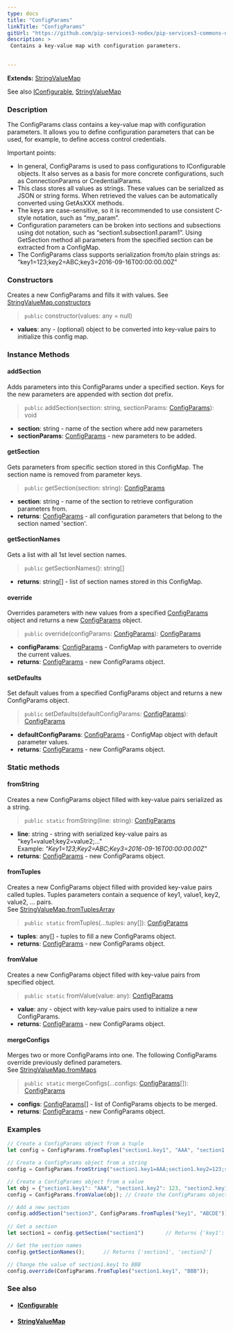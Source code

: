 ```yaml
---
type: docs
title: "ConfigParams"
linkTitle: "ConfigParams"
gitUrl: "https://github.com/pip-services3-nodex/pip-services3-commons-nodex"
description: > 
 Contains a key-value map with configuration parameters. 

  
---
```


**Extends:** [StringValueMap](../../data/string_value_map)

See also [IConfigurable](../iconfigurable), [StringValueMap](../../data/string_value_map)

### Description
The ConfigParams class contains a key-value map with configuration parameters. It allows you to define configuration parameters that can be used, for example, to define access control credentials.  

Important points:   
- In general, ConfigParams is used to pass configurations to IConfigurable objects. It also serves as a basis for more concrete configurations, such as ConnectionParams or CredentialParams. 
- This class stores all values as strings. These values can be serialized as JSON or string forms. When retrieved the values can be automatically converted using GetAsXXX methods.
- The keys are case-sensitive, so it is recommended to use consistent C-style notation, such as “my_param”.
- Configuration parameters can be broken into sections and subsections using dot notation, such as “section1.subsection1.param1”. Using GetSection method all parameters from the specified section can be extracted from a ConfigMap.
- The ConfigParams class supports serialization from/to plain strings as: “key1=123;key2=ABC;key3=2016-09-16T00:00:00.00Z”


### Constructors
Creates a new ConfigParams and fills it with values.
See [StringValueMap.constructors](../../data/string_value_map/#constructors)

> `public` constructor(values: any = null)

- **values**: any - (optional) object to be converted into key-value pairs to initialize this config map.

### Instance Methods  

#### addSection
Adds parameters into this ConfigParams under a specified section.
Keys for the new parameters are appended with section dot prefix.

> `public` addSection(section: string, sectionParams: [ConfigParams]()): void

- **section**: string - name of the section where add new parameters
- **sectionParams**: [ConfigParams]() - new parameters to be added.


#### getSection
Gets parameters from specific section stored in this ConfigMap.
The section name is removed from parameter keys.

> `public` getSection(section: string): [ConfigParams]()

- **section**: string - name of the section to retrieve configuration parameters from.
- **returns**: [ConfigParams]() - all configuration parameters that belong to the section named 'section'. 

#### getSectionNames
Gets a list with all 1st level section names.

> `public` getSectionNames(): string[]

- **returns**: string[] - list of section names stored in this ConfigMap.

#### override
Overrides parameters with new values from a specified [ConfigParams]() object
and returns a new [ConfigParams]() object.

> `public` override(configParams: [ConfigParams]()): [ConfigParams]()

- **configParams**: [ConfigParams]() - ConfigMap with parameters to override the current values.
- **returns**: [ConfigParams]() - new ConfigParams object.

#### setDefaults
Set default values from a specified ConfigParams object and returns a new ConfigParams object.

> `public` setDefaults(defaultConfigParams: [ConfigParams]()): [ConfigParams]()

- **defaultConfigParams**: [ConfigParams]() - ConfigMap object with default parameter values.
- **returns**: [ConfigParams]() - new ConfigParams object.

### Static methods   

#### fromString
Creates a new ConfigParams object filled with key-value pairs serialized as a string.

> `public static` fromString(line: string): [ConfigParams]()

- **line**: string - string with serialized key-value pairs as "key1=value1;key2=value2;..."  
Example: *"Key1=123;Key2=ABC;Key3=2016-09-16T00:00:00.00Z"*
- **returns**: [ConfigParams]() - new ConfigParams object.

#### fromTuples
Creates a new ConfigParams object filled with provided key-value pairs called tuples.
Tuples parameters contain a sequence of key1, value1, key2, value2, ... pairs.  
See [StringValueMap.fromTuplesArray](../../data/string_value_map/#fromtuplesarray)

> `public static` fromTuples(...tuples: any[]): [ConfigParams]()

- **tuples**: any[] - tuples to fill a new ConfigParams object.
- **returns**: [ConfigParams]() - new ConfigParams object.


#### fromValue
Creates a new ConfigParams object filled with key-value pairs from specified object.

> `public static` fromValue(value: any): [ConfigParams]()

- **value**: any - object with key-value pairs used to initialize a new ConfigParams.
- **returns**: [ConfigParams]() - new ConfigParams object.


#### mergeConfigs
Merges two or more ConfigParams into one. The following ConfigParams override
previously defined parameters.  
See [StringValueMap.fromMaps](../../data/string_value_map/#frommaps)

> `public static` mergeConfigs(...configs: [ConfigParams]()[]): [ConfigParams]()

- **configs**: [ConfigParams]()[] - list of ConfigParams objects to be merged.
- **returns**: [ConfigParams]() - new ConfigParams object.

### Examples   

```typescript
// Create a ConfigParams object from a tuple
let config = ConfigParams.fromTuples("section1.key1", "AAA", "section1.key2", 123, "section2.key1", true);

// Create a ConfigParams object from a string
config = ConfigParams.fromString("section1.key1=AAA;section1.key2=123;section2.key1=True");

// Create a ConfigParams object from a value
let obj = {"section1.key1": "AAA", "section1.key2": 123, "section2.key1": true}; // Create a object
config = ConfigParams.fromValue(obj); // Create the ConfigParams object using the object

// Add a new section 
config.addSection("section3", ConfigParams.fromTuples("key1", "ABCDE"));
                                       
// Get a section                                        
let section1 = config.getSection("section1")       // Returns {'key1': 'AAA', 'key2': '123'} 

// Get the section names
config.getSectionNames();      // Returns ['section1', 'section2']

// Change the value of section1.key1 to BBB
config.override(ConfigParams.fromTuples("section1.key1", "BBB"));
```


### See also
- #### [IConfigurable](../iconfigurable)
- #### [StringValueMap](../../data/string_value_map)
